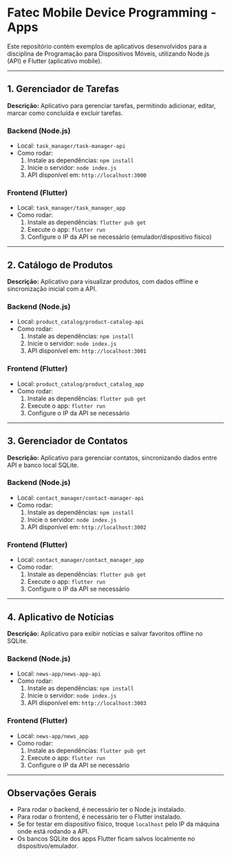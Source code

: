 # Fatec Mobile Device Programming - Apps

Este repositório contém exemplos de aplicativos desenvolvidos para a disciplina de Programação para Dispositivos Móveis, utilizando Node.js (API) e Flutter (aplicativo mobile).

---

## 1. Gerenciador de Tarefas

**Descrição:**
Aplicativo para gerenciar tarefas, permitindo adicionar, editar, marcar como concluída e excluir tarefas.

### Backend (Node.js)
- Local: `task_manager/task-manager-api`
- Como rodar:
  1. Instale as dependências: `npm install`
  2. Inicie o servidor: `node index.js`
  3. API disponível em: `http://localhost:3000`

### Frontend (Flutter)
- Local: `task_manager/task_manager_app`
- Como rodar:
  1. Instale as dependências: `flutter pub get`
  2. Execute o app: `flutter run`
  3. Configure o IP da API se necessário (emulador/dispositivo físico)

---

## 2. Catálogo de Produtos

**Descrição:**
Aplicativo para visualizar produtos, com dados offline e sincronização inicial com a API.

### Backend (Node.js)
- Local: `product_catalog/product-catalog-api`
- Como rodar:
  1. Instale as dependências: `npm install`
  2. Inicie o servidor: `node index.js`
  3. API disponível em: `http://localhost:3001`

### Frontend (Flutter)
- Local: `product_catalog/product_catalog_app`
- Como rodar:
  1. Instale as dependências: `flutter pub get`
  2. Execute o app: `flutter run`
  3. Configure o IP da API se necessário

---

## 3. Gerenciador de Contatos

**Descrição:**
Aplicativo para gerenciar contatos, sincronizando dados entre API e banco local SQLite.

### Backend (Node.js)
- Local: `contact_manager/contact-manager-api`
- Como rodar:
  1. Instale as dependências: `npm install`
  2. Inicie o servidor: `node index.js`
  3. API disponível em: `http://localhost:3002`

### Frontend (Flutter)
- Local: `contact_manager/contact_manager_app`
- Como rodar:
  1. Instale as dependências: `flutter pub get`
  2. Execute o app: `flutter run`
  3. Configure o IP da API se necessário

---

## 4. Aplicativo de Notícias

**Descrição:**
Aplicativo para exibir notícias e salvar favoritos offline no SQLite.

### Backend (Node.js)
- Local: `news-app/news-app-api`
- Como rodar:
  1. Instale as dependências: `npm install`
  2. Inicie o servidor: `node index.js`
  3. API disponível em: `http://localhost:3003`

### Frontend (Flutter)
- Local: `news-app/news_app`
- Como rodar:
  1. Instale as dependências: `flutter pub get`
  2. Execute o app: `flutter run`
  3. Configure o IP da API se necessário

---

## Observações Gerais
- Para rodar o backend, é necessário ter o Node.js instalado.
- Para rodar o frontend, é necessário ter o Flutter instalado.
- Se for testar em dispositivo físico, troque `localhost` pelo IP da máquina onde está rodando a API.
- Os bancos SQLite dos apps Flutter ficam salvos localmente no dispositivo/emulador.


